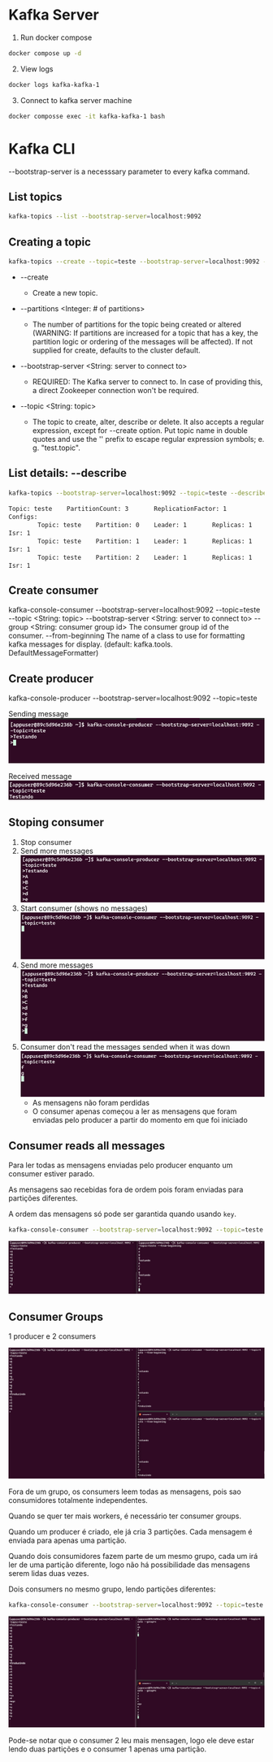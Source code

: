 # Kafka Server
1. Run docker compose
```sh
docker compose up -d
```

2. View logs
```sh
docker logs kafka-kafka-1
```

3. Connect to kafka server machine
```sh
docker composse exec -it kafka-kafka-1 bash
```
# Kafka CLI
--bootstrap-server is a necesssary parameter to every kafka command.

## List topics
```sh
kafka-topics --list --bootstrap-server=localhost:9092
```

## Creating a topic
```sh
kafka-topics --create --topic=teste --bootstrap-server=localhost:9092 --partitions=3
```

- --create
    - Create a new topic.

- --partitions <Integer: # of partitions>  
    - The number of partitions for the topic being created or altered (WARNING: If partitions are increased for a topic that has a key, the partition logic or ordering of the messages will be affected). If not supplied for create, defaults to the cluster default.

- --bootstrap-server <String: server to connect to>                            
    - REQUIRED: The Kafka server to connect to. In case of providing this, a direct Zookeeper connection won't be required.

- --topic <String: topic>
    - The topic to create, alter, describe or delete. It also accepts a regular  expression, except for --create option. Put topic name in double quotes and use  the '\' prefix to escape regular expression symbols; e. g. "test\.topic". 


## List details: --describe
```sh
kafka-topics --bootstrap-server=localhost:9092 --topic=teste --describe
```

```
Topic: teste    PartitionCount: 3       ReplicationFactor: 1    Configs:
        Topic: teste    Partition: 0    Leader: 1       Replicas: 1     Isr: 1
        Topic: teste    Partition: 1    Leader: 1       Replicas: 1     Isr: 1
        Topic: teste    Partition: 2    Leader: 1       Replicas: 1     Isr: 1
```

## Create consumer
kafka-console-consumer --bootstrap-server=localhost:9092 --topic=teste 
--topic <String: topic>
--bootstrap-server <String: server to connect to>
--group <String: consumer group id>      The consumer group id of the consumer.
--from-beginning
The name of a class to use for formatting kafka messages for display. (default: kafka.tools. DefaultMessageFormatter)

## Create producer
kafka-console-producer --bootstrap-server=localhost:9092 --topic=teste

Sending message
![alt text](image.png)

Received message
![alt text](image-1.png)

## Stoping consumer
1. Stop consumer 
2. Send more messages
![alt text](image-2.png)
3. Start consumer (shows no messages)
![alt text](image-6.png)
4. Send more messages
![alt text](image-4.png)
5. Consumer don't read the messages sended when it was down
![alt text](image-7.png)
    - As mensagens não foram perdidas
    - O consumer apenas começou a ler as mensagens que foram enviadas pelo producer a partir do momento em que foi iniciado

## Consumer reads all messages
Para ler todas as mensagens enviadas pelo producer enquanto um consumer estiver parado.

As mensagens sao recebidas fora de ordem pois foram enviadas para partições diferentes. 

A ordem das mensagens só pode ser garantida quando usando `key`.

```sh
kafka-console-consumer --bootstrap-server=localhost:9092 --topic=teste --from-beginning
```

![alt text](image-3.png)

## Consumer Groups
1 producer e 2 consumers

![alt text](image-5.png)

Fora de um grupo, os consumers leem todas as mensagens, pois sao consumidores totalmente independentes. 

Quando se quer ter mais workers, é necessário ter consumer groups.

Quando um producer é criado, ele já cria 3 partições. Cada mensagem é enviada para apenas uma partição.

Quando dois consumidores fazem parte de um mesmo grupo, cada um irá ler de uma partição diferente, logo não há possibilidade das mensagens serem lidas duas vezes.

Dois consumers no mesmo grupo, lendo partições diferentes:
```sh
kafka-console-consumer --bootstrap-server=localhost:9092 --topic=teste --group=x
```

![alt text](image-8.png)

Pode-se notar que o consumer 2 leu mais mensagen, logo ele deve estar lendo duas partições e o consumer 1 apenas uma partição.